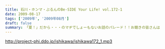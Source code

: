 ```yaml
---
title: 石川・ホンマ・ぶるんのBe-SIDE Your Life! vol.172-1
date: 2009-08-17
tags: ['2009年', '2009年08月']
draft: false
summary: 「夏！」だから・・・のマヂでしょーもないお話のパレード！！お聴きの皆さんはどうお思いになるのか・・・そんな内容です。NAMAE
---
```


http://project-phi.ddo.jp/ishikawa/ishikawa172_1.mp3
